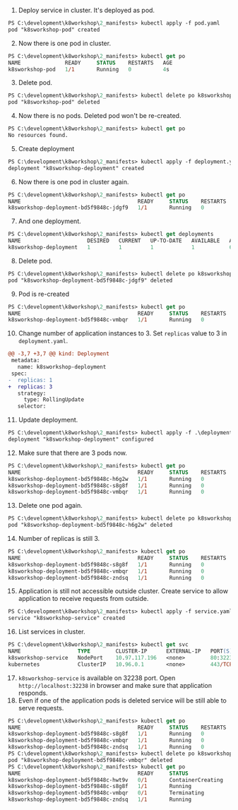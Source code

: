 1. Deploy service in cluster. It's deployed as pod.
```ps
PS C:\development\k8workshop\2_manifests> kubectl apply -f pod.yaml
pod "k8sworkshop-pod" created
```
2. Now there is one pod in cluster.
```ps
PS C:\development\k8workshop\2_manifests> kubectl get po
NAME              READY     STATUS    RESTARTS   AGE
k8sworkshop-pod   1/1       Running   0          4s
```
3. Delete pod.
```ps
PS C:\development\k8workshop\2_manifests> kubectl delete po k8sworkshop-pod
pod "k8sworkshop-pod" deleted
```
4. Now there is no pods. Deleted pod won't be re-created.
```ps
PS C:\development\k8workshop\2_manifests> kubectl get po
No resources found.
```
5. Create deployment
```ps
PS C:\development\k8workshop\2_manifests> kubectl apply -f deployment.yaml
deployment "k8sworkshop-deployment" created
```
6. Now there is one pod in cluster again.
```ps
PS C:\development\k8workshop\2_manifests> kubectl get po
NAME                                     READY     STATUS    RESTARTS   AGE
k8sworkshop-deployment-bd5f9848c-jdgf9   1/1       Running   0          6m
```
7. And one deployment.
```ps
PS C:\development\k8workshop\2_manifests> kubectl get deployments
NAME                     DESIRED   CURRENT   UP-TO-DATE   AVAILABLE   AGE
k8sworkshop-deployment   1         1         1            1           6m
```
8. Delete pod.
```ps
PS C:\development\k8workshop\2_manifests> kubectl delete po k8sworkshop-deployment-bd5f9848c-jdgf9
pod "k8sworkshop-deployment-bd5f9848c-jdgf9" deleted
```
9. Pod is re-created
```ps
PS C:\development\k8workshop\2_manifests> kubectl get po
NAME                                     READY     STATUS    RESTARTS   AGE
k8sworkshop-deployment-bd5f9848c-vmbqr   1/1       Running   0          21s
```
10. Change number of application instances to 3. Set `replicas` value to 3 in `deployment.yaml`.
```diff
@@ -3,7 +3,7 @@ kind: Deployment
 metadata:
   name: k8sworkshop-deployment
 spec:
-  replicas: 1
+  replicas: 3
   strategy:
     type: RollingUpdate
   selector:
```
11. Update deployment.
```ps
PS C:\development\k8workshop\2_manifests> kubectl apply -f .\deployment.yaml
deployment "k8sworkshop-deployment" configured
```
12. Make sure that there are 3 pods now.
```ps
PS C:\development\k8workshop\2_manifests> kubectl get po
NAME                                     READY     STATUS    RESTARTS   AGE
k8sworkshop-deployment-bd5f9848c-h6g2w   1/1       Running   0          45s
k8sworkshop-deployment-bd5f9848c-s8g8f   1/1       Running   0          45s
k8sworkshop-deployment-bd5f9848c-vmbqr   1/1       Running   0          4m
```
13. Delete one pod again.
```ps
PS C:\development\k8workshop\2_manifests> kubectl delete po k8sworkshop-deployment-bd5f9848c-h6g2w
pod "k8sworkshop-deployment-bd5f9848c-h6g2w" deleted
```
14. Number of replicas is still 3.
```ps
PS C:\development\k8workshop\2_manifests> kubectl get po
NAME                                     READY     STATUS    RESTARTS   AGE
k8sworkshop-deployment-bd5f9848c-s8g8f   1/1       Running   0          3m
k8sworkshop-deployment-bd5f9848c-vmbqr   1/1       Running   0          7m
k8sworkshop-deployment-bd5f9848c-zndsq   1/1       Running   0          57s
```
15. Application is still not accessible outside cluster. Create service to allow application to receive requests from outside.
```ps
PS C:\development\k8workshop\2_manifests> kubectl apply -f service.yaml
service "k8sworkshop-service" created
```
16. List services in cluster.
```ps
PS C:\development\k8workshop\2_manifests> kubectl get svc
NAME                  TYPE        CLUSTER-IP      EXTERNAL-IP   PORT(S)        AGE
k8sworkshop-service   NodePort    10.97.117.196   <none>        80:32238/TCP   10s
kubernetes            ClusterIP   10.96.0.1       <none>        443/TCP        16d
```
17. `k8sworkshop-service` is available on 32238 port. Open `http://localhost:32238` in browser and make sure that application responds.
18. Even if one of the application pods is deleted service will be still able to serve requests.
```ps
PS C:\development\k8workshop\2_manifests> kubectl get po
NAME                                     READY     STATUS    RESTARTS   AGE
k8sworkshop-deployment-bd5f9848c-s8g8f   1/1       Running   0          10m
k8sworkshop-deployment-bd5f9848c-vmbqr   1/1       Running   0          14m
k8sworkshop-deployment-bd5f9848c-zndsq   1/1       Running   0          7m
PS C:\development\k8workshop\2_manifests> kubectl delete po k8sworkshop-deployment-bd5f9848c-vmbqr
pod "k8sworkshop-deployment-bd5f9848c-vmbqr" deleted
PS C:\development\k8workshop\2_manifests> kubectl get po
NAME                                     READY     STATUS              RESTARTS   AGE
k8sworkshop-deployment-bd5f9848c-hwt9v   0/1       ContainerCreating   0          1s
k8sworkshop-deployment-bd5f9848c-s8g8f   1/1       Running             0          10m
k8sworkshop-deployment-bd5f9848c-vmbqr   0/1       Terminating         0          14m
k8sworkshop-deployment-bd5f9848c-zndsq   1/1       Running             0          7m
```
